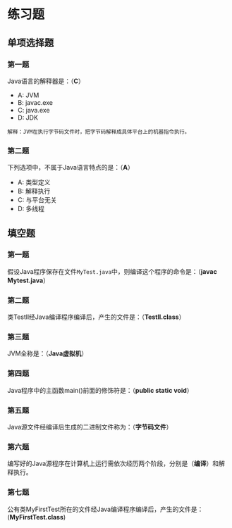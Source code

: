 练习题
================================================================================
## 单项选择题

### 第一题
Java语言的解释器是：（**C**）
+ A: JVM
+ B: javac.exe
+ C: java.exe
+ D: JDK
```
解释：JVM在执行字节码文件时，把字节码解释成具体平台上的机器指令执行。
```

### 第二题
下列选项中，不属于Java语言特点的是：（**A**）
+ A: 类型定义
+ B: 解释执行
+ C: 与平台无关
+ D: 多线程


## 填空题

### 第一题
假设Java程序保存在文件`MyTest.java`中，则编译这个程序的命令是：（**javac Mytest.java**）

### 第二题
类Testll经Java编译程序编译后，产生的文件是：（**Testll.class**）

### 第三题
JVM全称是：（**Java虚拟机**）

### 第四题
Java程序中的主函数main()前面的修饰符是：（**public static void**）

### 第五题
Java源文件经编译后生成的二进制文件称为：（**字节码文件**）

### 第六题
编写好的Java源程序在计算机上运行需依次经历两个阶段，分别是（**编译**）和解释执行。

### 第七题
公有类MyFirstTest所在的文件经Java编译程序编译后，产生的文件是：(**MyFirstTest.class**)
